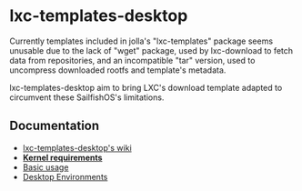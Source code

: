 # lxc-templates-desktop

Currently templates included in jolla's "lxc-templates" package seems unusable due to the lack of "wget" package, used by lxc-download to fetch data from repositories, and an incompatible "tar" version, used to uncompress downloaded rootfs and template's metadata.

lxc-templates-desktop aim to bring LXC's download template adapted to circumvent these SailfishOS's limitations.


## Documentation

 - [lxc-templates-desktop's wiki](https://github.com/sailfish-containers/lxc-templates-desktop/wiki)
 - **[Kernel requirements](https://github.com/sailfish-containers/lxc-templates-desktop/wiki/Requirements)**
 - [Basic usage](https://github.com/sailfish-containers/lxc-templates-desktop/wiki/Usage)
 - [Desktop Environments](https://github.com/sailfish-containers/lxc-templates-desktop/wiki/Desktop)
